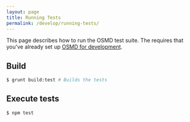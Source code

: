 ```yaml
---
layout: page
title: Running Tests
permalink: /develop/running-tests/
---
```


This page describes how to run the OSMD test suite. The requires that you've already set up [OSMD for development][0].

## Build
```sh
$ grunt build:test # Builds the tests
```

## Execute tests
```sh
$ npm test
```

[0]: /develop/setup
